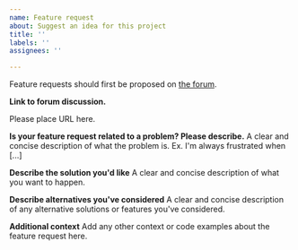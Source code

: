 ```yaml
---
name: Feature request
about: Suggest an idea for this project
title: ''
labels: ''
assignees: ''

---
```


Feature requests should first be proposed on [the forum](https://forums.fast.ai). 

**Link to forum discussion.**

Please place URL here.

**Is your feature request related to a problem? Please describe.**
A clear and concise description of what the problem is. Ex. I'm always frustrated when [...]

**Describe the solution you'd like**
A clear and concise description of what you want to happen.

**Describe alternatives you've considered**
A clear and concise description of any alternative solutions or features you've considered.

**Additional context**
Add any other context or code examples about the feature request here.

